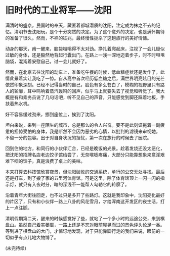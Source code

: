 # 旧时代的工业将军——沈阳


满清时的盛京，民国时的奉天，藏匿着都城潜质的沈阳，注定成为抹之不去的记忆。清明节去沈阳玩，是个十分突然的决定。为了这个意外的决定，也是满怀期待的准备了很久。然而，不祥的征兆，最终慢性扼杀了这趟旅行的美好情愫。

动身的那天，甫一醒来，脑袋嗡嗡得不太对劲。挣扎着爬起床，注视了一会儿疑似过敏的身体，还是毅然地背起行囊出门。在路上一浅一深地迈着步子，时不时甩甩脑袋，混沌着安慰自己，过一会儿就好了。

然而，在北京去往沈阳的动车上，准备吃午餐的时候，低血糖症状还是发作了，此情此景着实让我吃了一惊。自从高中首次经历低血糖之后，满世界明亮炫目的光芒依然印象深刻。已经不记得当时的自己，脸色有多么苍白了，模糊的视野里只有路人的轮廓，耳中鸣响着蒸汽轰鸣的回声，似乎马上就要失去了视觉和听觉了。我大概是有和乘务员说了几句话吧，听不见自己的声音，只能感觉到脚还踩着地板，手扶着热水机。

好不容易缓过劲来，挪到座位上，挨到了沈阳。

坦白来说，来到一座陌生的城市，总是那么的令人兴奋。要不是此刻证拖着一副疲惫的担惊受怕的身体，我是断然不会因为恶劣的心情，以批判的滤镜来审视她， 不留一分的包容。出于对自身状况的担忧，第一次在旅行的时候去了医院。

回到住的地方，和同行的小伙伴汇合，已经是晚饭的光景。趁着发烧还没太恶化，把沈阳的招牌名店老边饺子馆给尝了，无奈喉咙疼痛，大部分只能靠想象来意淫艰难下咽的饺子，真是浪费了桌上的美味。

本来打算去科技馆欣赏夜景，但沈阳破败的交通系统，单行的公交无处寻找。最后还是打车，到了搬了家的五里河体育馆。可是这里，除了体育馆顶上一闪一闪的指示灯，就只有入夜时分，暗的深浅不一能帮人勾勒它的轮廓了。

沿着青年大街往回走，也不过只是多开了些路灯。这就是我印象中，沈阳亮化最好的片区了，只有和小伙伴一路上八卦的风花雪月，才给浑南这开发区的夜生活，打上一点注脚。

清明假期第二天，醒来的时候感觉好了些，就站了一个多小时的远途公交，来到棋盘山。虽然自己着实萎靡，一路上还是不忘对眼前晃晃而过的景色评头论足一番。等到进了棋盘山的大门，才惊讶地发现，对于只能靠脚行走的我们来说，眼前的一切似乎有点儿地大物博了。

(未完待续)